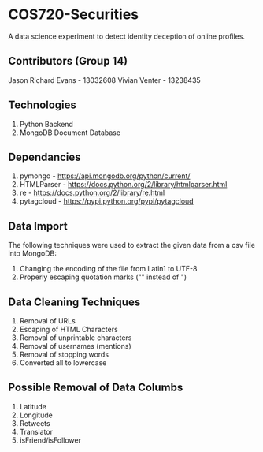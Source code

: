 # COS720-Securities
A data science experiment to detect identity deception of online profiles.

## Contributors (Group 14)
Jason Richard Evans - 13032608
Vivian Venter - 13238435

## Technologies
1. Python Backend
2. MongoDB Document Database

## Dependancies
1. pymongo - https://api.mongodb.org/python/current/ 
2. HTMLParser - https://docs.python.org/2/library/htmlparser.html
3. re - https://docs.python.org/2/library/re.html
4. pytagcloud - https://pypi.python.org/pypi/pytagcloud

## Data Import
The following techniques were used to extract the given data from a csv file into MongoDB:
1. Changing the encoding of the file from Latin1 to UTF-8
2. Properly escaping quotation marks ("" instead of \")

## Data Cleaning Techniques
1. Removal of URLs
2. Escaping of HTML Characters
3. Removal of unprintable characters
4. Removal of usernames (mentions)
5. Removal of stopping words
6. Converted all to lowercase

## Possible Removal of Data Columbs
1. Latitude
2. Longitude
3. Retweets
4. Translator
5. isFriend/isFollower

